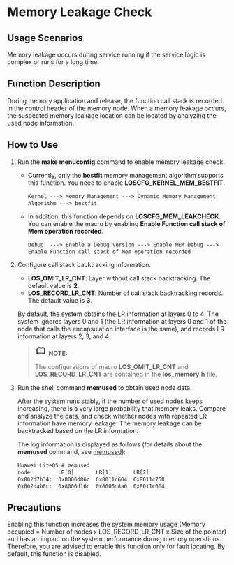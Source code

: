 # Memory Leakage Check<a name="EN-US_TOPIC_0312244440"></a>

## Usage Scenarios<a name="en-us_topic_0175230527_section20752180194244"></a>

Memory leakage occurs during service running if the service logic is complex or runs for a long time.

## Function Description<a name="en-us_topic_0175230527_section46400139155028"></a>

During memory application and release, the function call stack is recorded in the control header of the memory node. When a memory leakage occurs, the suspected memory leakage location can be located by analyzing the used node information.

## How to Use<a name="en-us_topic_0175230527_section300741316138"></a>

1.  Run the  **make menuconfig**  command to enable memory leakage check.
    -   Currently, only the  **bestfit**  memory management algorithm supports this function. You need to enable  **LOSCFG\_KERNEL\_MEM\_BESTFIT**.

        ```
        Kernel ---> Memory Management ---> Dynamic Memory Management Algorithm ---> bestfit
        ```

    -   In addition, this function depends on  **LOSCFG\_MEM\_LEAKCHECK**. You can enable the macro by enabling  **Enable Function call stack of Mem operation recorded**.

        ```
        Debug  ---> Enable a Debug Version ---> Enable MEM Debug ---> Enable Function call stack of Mem operation recorded
        ```

2.  Configure call stack backtracking information.

    -   **LOS\_OMIT\_LR\_CNT**: Layer without call stack backtracking. The default value is  **2**.
    -   **LOS\_RECORD\_LR\_CNT**: Number of call stack backtracking records. The default value is  **3**.

    By default, the system obtains the LR information at layers 0 to 4. The system ignores layers 0 and 1 \(the LR information at layers 0 and 1 of the node that calls the encapsulation interface is the same\), and records LR information at layers 2, 3, and 4.

    >![](public_sys-resources/icon-note.gif) **NOTE:** 
    >
    >The configurations of macro  **LOS\_OMIT\_LR\_CNT**  and  **LOS\_RECORD\_LR\_CNT**  are contained in the  **los\_memory.h**  file.

3.  Run the shell command  **memused**  to obtain used node data.

    After the system runs stably, if the number of used nodes keeps increasing, there is a very large probability that memory leaks. Compare and analyze the data, and check whether nodes with repeated LR information have memory leakage. The memory leakage can be backtracked based on the LR information.

    The log information is displayed as follows \(for details about the **memused** command, see  [memused](/shell/doc_en/memused.md)\):

    ```
    Huawei LiteOS # memused
    node         LR[0]       LR[1]       LR[2]
    0x802d7b34:  0x8006d86c  0x8011c604  0x8011c758
    0x802dab6c:  0x8006d16c  0x8006d8a0  0x8011c604
    ```


## Precautions<a name="en-us_topic_0175230527_section4175643316212"></a>

Enabling this function increases the system memory usage \(Memory occupied = Number of nodes x LOS\_RECORD\_LR\_CNT x Size of the pointer\) and has an impact on the system performance during memory operations. Therefore, you are advised to enable this function only for fault locating. By default, this function is disabled.


